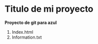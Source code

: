 # Titulo de mi proyecto
**Proyecto de git para azul**

[//]:# (Listas enumeradas)
1. Index.html
2. Information.txt